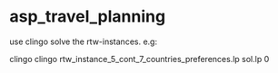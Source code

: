 # asp_travel_planning
use clingo solve the rtw-instances. e.g:
<p>
clingo clingo rtw_instance_5_cont_7_countries_preferences.lp sol.lp 0
</p>

